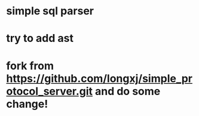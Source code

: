 # simple sql parser
# try to add ast
# fork from https://github.com/longxj/simple_protocol_server.git and do some change!
